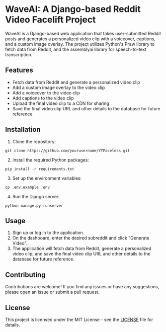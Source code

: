# WaveAI: A Django-based Reddit Video Facelift Project

WaveAI is a Django-based web application that takes user-submitted Reddit posts and generates a personalized video clip with a voiceover, captions, and a custom image overlay. The project utilizes Python's Praw library to fetch data from Reddit, and the assemblyai library for speech-to-text transcription.

## Features

- Fetch data from Reddit and generate a personalized video clip
- Add a custom image overlay to the video clip
- Add a voiceover to the video clip
- Add captions to the video clip
- Upload the final video clip to a CDN for sharing
- Save the final video clip URL and other details to the database for future reference

## Installation

1. Clone the repository:
```
git clone https://github.com/yourusername/YTFaceless.git
```

2. Install the required Python packages:
```
pip install -r requirements.txt
```

3. Set up the environment variables:
```
cp .env.example .env
```

4. Run the Django server:
```
python manage.py runserver
```

## Usage

1. Sign up or log in to the application.
2. On the dashboard, enter the desired subreddit and click "Generate Video".
3. The application will fetch data from Reddit, generate a personalized video clip, and save the final video clip URL and other details to the database for future reference.

## Contributing

Contributions are welcome! If you find any issues or have any suggestions, please open an issue or submit a pull request.

## License

This project is licensed under the MIT License - see the [LICENSE](LICENSE) file for details.
